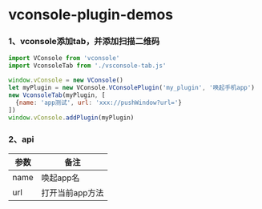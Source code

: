 # vconsole-plugin-demos
### 1、vconsole添加tab，并添加扫描二维码
``` js
import VConsole from 'vconsole'
import VconsoleTab from './vsconsole-tab.js'

window.vConsole = new VConsole()
let myPlugin = new VConsole.VConsolePlugin('my_plugin', '唤起手机app')
new VconsoleTab(myPlugin, [
  {name: 'app测试', url: 'xxx://pushWindow?url='}
])
window.vConsole.addPlugin(myPlugin)

```

### 2、api
| 参数 | 备注 |
| --- | --- | 
| name | 唤起app名 |
| url | 打开当前app方法 |
